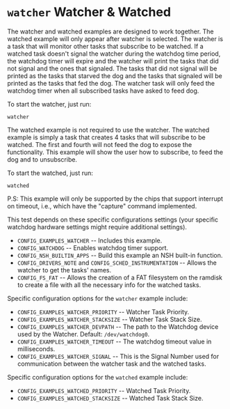 `watcher` Watcher & Watched
===========================

The watcher and watched examples are designed to work together. The
watched example will only appear after watcher is selected. The watcher
is a task that will monitor other tasks that subscribe to be watched. If
a watched task doesn\'t signal the watcher during the watchdog time
period, the watchdog timer will expire and the watcher will print the
tasks that did not signal and the ones that signaled. The tasks that did
not signal will be printed as the tasks that starved the dog and the
tasks that signaled will be printed as the tasks that fed the dog. The
watcher task will only feed the watchdog timer when all subscribed tasks
have asked to feed dog.

To start the watcher, just run:

`watcher`

The watched example is not required to use the watcher. The watched
example is simply a task that creates 4 tasks that will subscribe to be
watched. The first and fourth will not feed the dog to expose the
functionality. This example will show the user how to subscribe, to feed
the dog and to unsubscribe.

To start the watched, just run:

`watched`

P.S: This example will only be supported by the chips that support
interrupt on timeout, i.e., which have the \"capture\" command
implemented.

This test depends on these specific configurations settings (your
specific watchdog hardware settings might require additional settings).

-   `CONFIG_EXAMPLES_WATCHER` -- Includes this example.
-   `CONFIG_WATCHDOG` -- Enables watchdog timer support.
-   `CONFIG_NSH_BUILTIN_APPS` -- Build this example an NSH built-in
    function.
-   `CONFIG_DRIVERS_NOTE` and `CONFIG_SCHED_INSTRUMENTATION` -- Allows
    the watcher to get the tasks\' names.
-   `CONFIG_FS_FAT` -- Allows the creation of a FAT filesystem on the
    ramdisk to create a file with all the necessary info for the watched
    tasks.

Specific configuration options for the `watcher` example include:

-   `CONFIG_EXAMPLES_WATCHER_PRIORITY` -- Watcher Task Priority.
-   `CONFIG_EXAMPLES_WATCHER_STACKSIZE` -- Watcher Task Stack Size.
-   `CONFIG_EXAMPLES_WATCHER_DEVPATH` -- The path to the Watchdog device
    used by the Watcher. Default: `/dev/watchdog0`.
-   `CONFIG_EXAMPLES_WATCHER_TIMEOUT` -- The watchdog timeout value in
    milliseconds.
-   `CONFIG_EXAMPLES_WATCHER_SIGNAL` -- This is the Signal Number used
    for communication between the watcher task and the watched tasks.

Specific configuration options for the `watched` example include:

-   `CONFIG_EXAMPLES_WATCHED_PRIORITY` -- Watched Task Priority.
-   `CONFIG_EXAMPLES_WATCHED_STACKSIZE` -- Watched Task Stack Size.
